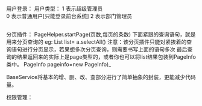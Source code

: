 ###
用户登录：
	用户类型： 1  表示超级管理员  
		   0 表示普通用户[只能登录前台系统]
		   2 表示部门管理员
##
分页插件：
PageHelper.startPage(页数,每页的条数)
下面紧跟的查询语句，就是用来分页查询的
eg:  List list= a.selectAll()
注意：该分页插件只能对紧挨着的查询语句进行分页显示，若果想多次分页查询，则需要书写上面的语句多次
	最后查询的结果返回来的实际上是page类型的，或者你也可以将list结果包装到PageInfo类中。
PageInfo pageinfo=new PageInfo)_


BaseService将基本的增、删、改、查部分进行了简单抽象的封装，更能减少代码量。

权限管理：
	




